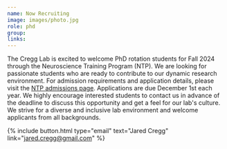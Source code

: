 ```yaml
---
name: Now Recruiting
image: images/photo.jpg
role: phd
group: 
links:
---
```


The Cregg Lab is excited to welcome PhD rotation students for Fall 2024 through the Neuroscience Training Program (NTP). We are looking for passionate students who are ready to contribute to our dynamic research environment. For admission requirements and application details, please visit the [NTP admissions page](https://ntp.neuroscience.wisc.edu/admissions/). Applications are due December 1st each year. We highly encourage interested students to contact us in advance of the deadline to discuss this opportunity and get a feel for our lab's culture. We strive for a diverse and inclusive lab environment and welcome applicants from all backgrounds.

{%
  include button.html
  type="email"
  text="Jared Cregg"
  link="jared.cregg@gmail.com"
%}

